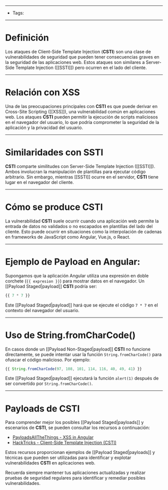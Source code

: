 ___

- Tags: 

___
# Definición 

Los ataques de Client-Side Template Injection (**CSTI**) son una clase de vulnerabilidades de seguridad que pueden tener consecuencias graves en la seguridad de las aplicaciones web. Estos ataques son similares a Server-Side Template Injection ([[SSTI]]) pero ocurren en el lado del cliente.

____
# Relación con XSS

Una de las preocupaciones principales con **CSTI** es que puede derivar en Cross-Site Scripting ([[XSS]]), una vulnerabilidad común en aplicaciones web. Los ataques **CSTI** pueden permitir la ejecución de scripts maliciosos en el navegador del usuario, lo que podría comprometer la seguridad de la aplicación y la privacidad del usuario.

___
# Similaridades con SSTI

**CSTI** comparte similitudes con Server-Side Template Injection ([[SSTI]]). Ambos involucran la manipulación de plantillas para ejecutar código arbitrario. Sin embargo, mientras [[SSTI]] ocurre en el servidor, **CSTI** tiene lugar en el navegador del cliente.

___
# Cómo se produce CSTI

La vulnerabilidad **CSTI** suele ocurrir cuando una aplicación web permite la entrada de datos no validados o no escapados en plantillas del lado del cliente. Esto puede ocurrir en situaciones como la interpolación de cadenas en frameworks de JavaScript como Angular, Vue.js, o React.

___
# Ejemplo de Payload en Angular:

Supongamos que la aplicación Angular utiliza una expresión en doble corchete (`{{ expresion }}`) para mostrar datos en el navegador. Un [[Payload Staged|payload]] **CSTI** podría ser:

```javascript
{{ 7 * 7 }}
```

Este [[Payload Staged|payload]] hará que se ejecute el código `7 * 7` en el contexto del navegador del usuario.

____
# Uso de String.fromCharCode()

En casos donde un [[Payload Non-Staged|payload]] **CSTI** no funcione directamente, se puede intentar usar la función `String.fromCharCode()` para ofuscar el código malicioso. Por ejemplo:

```javascript
{{ String.fromCharCode(97, 108, 101, 114, 116, 40, 49, 41) }}
```

Este [[Payload Staged|payload]] ejecutará la función `alert(1)` después de ser convertido por `String.fromCharCode()`.

___
# Payloads de CSTI

Para comprender mejor los posibles [[Payload Staged|payloads]] y escenarios de **CSTI**, se pueden consultar los recursos a continuación:

- [PayloadsAllTheThings - XSS in Angular](https://github.com/swisskyrepo/PayloadsAllTheThings/blob/master/XSS%20Injection/XSS%20in%20Angular.md)
- [HackTricks - Client-Side Template Injection (CSTI)](https://book.hacktricks.xyz/pentesting-web/client-side-template-injection-csti)

Estos recursos proporcionan ejemplos de [[Payload Staged|payloads]] y técnicas que pueden ser utilizadas para identificar y explotar vulnerabilidades **CSTI** en aplicaciones web.

Recuerda siempre mantener tus aplicaciones actualizadas y realizar pruebas de seguridad regulares para identificar y remediar posibles vulnerabilidades.
